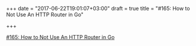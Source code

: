 +++
date = "2017-06-22T19:01:07+03:00"
draft = true
title = "#165: How to Not Use An HTTP Router in Go"

+++

<p><a href="https://golangweekly.com/issues/165">#165: How to Not Use An HTTP Router in Go</a></p>